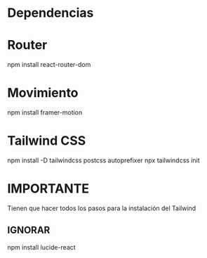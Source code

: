 # Dependencias

# Router
npm install react-router-dom

# Movimiento 
npm install framer-motion


# Tailwind CSS
npm install -D tailwindcss postcss autoprefixer
npx tailwindcss init

# IMPORTANTE
Tienen que hacer todos los pasos para la instalación del Tailwind





## IGNORAR ## 
npm install lucide-react

